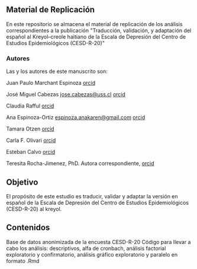 ## Material de Replicación

En este repositorio se almacena el material de replicación de los análisis correspondientes a la publicación "Traducción, validación, y adaptación del español al Kreyol–creole haitiano de la Escala de Depresión del Centro de Estudios Epidemiológicos (CESD-R-20)"

### Autores

Las y los autores de este manuscrito son: 


Juan Paulo Marchant Espinoza [orcid](https://orcid.org/0000-0001-6651-7086)


José Miguel Cabezas [jose.cabezas@uss.cl](jose.cabezas@uss.cl) [orcid](https://orcid.org/0000-0002-9173-0564)


Claudia Rafful [orcid](https://orcid.org/0000-0003-0083-7276)


Ana Espinoza-Ortiz [espinoza.anakaren@gmail.com](espinoza.anakaren@gmail.com) [orcid](https://orcid.org/0000-0001-9222-691X)


Tamara Otzen [orcid](https://orcid.org/0000-0001-6014-1241)


Carla F. Olivari [orcid](https://orcid.org/0000-0002-0461-0856)


Esteban Calvo [orcid](https://orcid.org/0000-0002-2382-5553)


Teresita Rocha-Jimenez, PhD. Autora correspondiente, [orcid](https://orcid.org/0000-0003-2455-2865)

## Objetivo

El propósito de este estudio es traducir, validar y adaptar la versión en español de la Escala de Depresión del Centro de Estudios Epidemiológicos (CESD-R-20) al kreyol.

## Contenidos

Base de datos anonimizada de la encuesta CESD-R-20 
Código para llevar a cabo los análisis: descriptivos, alfa de cronbach, análisis factorial exploratorio y confirmatorio, análisis gráfico exploratorio y paralelo en formato .Rmd




